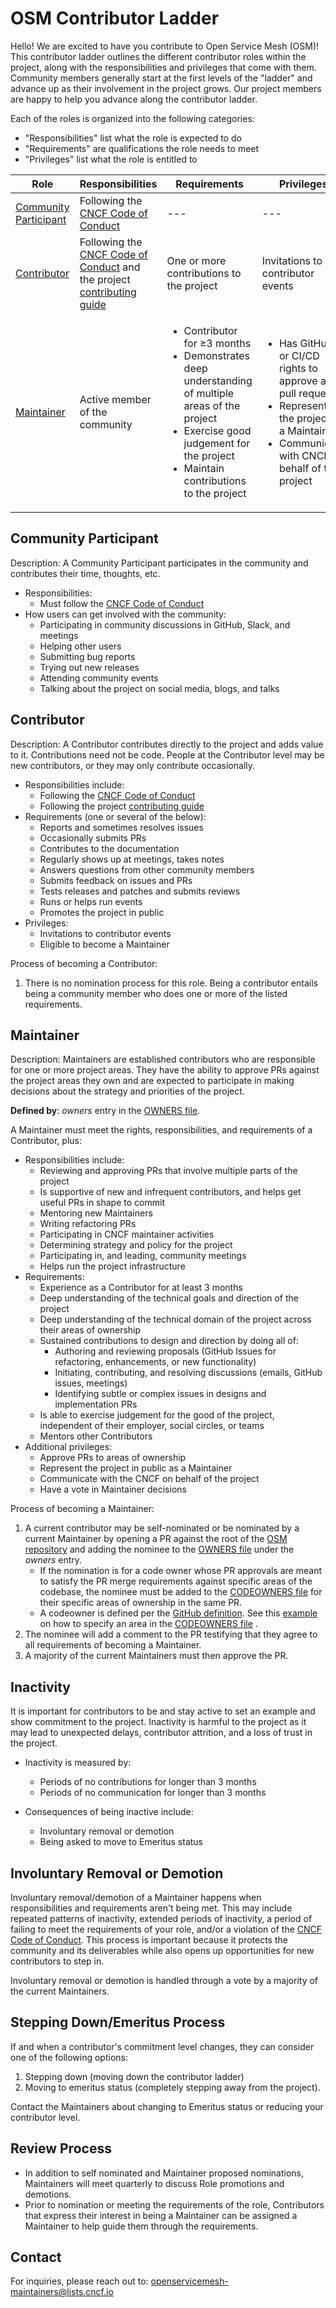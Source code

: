 # OSM Contributor Ladder

Hello! We are excited to have you contribute to Open Service Mesh (OSM)! This contributor ladder outlines the different contributor roles within the project, along with the responsibilities and privileges that come with them. Community members generally start at the first levels of the "ladder" and advance up as their involvement in the project grows. Our project members are happy to help you advance along the contributor ladder.

Each of the roles is organized into the following categories:
* "Responsibilities" list what the role is expected to do
* "Requirements" are qualifications the role needs to meet
* "Privileges" list what the role is entitled to

| Role | Responsibilities | Requirements | Privileges |
| -----| ---------------- | ------------ | -------|
| [Community Participant](#community-participant) | Following the [CNCF Code of Conduct] | --- | --- |
| [Contributor](#contributor) | Following the [CNCF Code of Conduct] and the project [contributing guide] | One or more contributions to the project | Invitations to contributor events |
| [Maintainer](#maintainer) | Active member of the community |<ul><li>Contributor for ≥3 months</li><li> Demonstrates deep understanding of multiple areas of the project</li><li>Exercise good judgement for the project</li><li>Maintain contributions to the project</li></ul> | <ul><li>Has GitHub or CI/CD rights to approve any pull requests</li><li>Represent the project as a Maintainer</li><li>Communicate with CNCF on behalf of the project</li></ul> |

## Community Participant

Description: A Community Participant participates in the community and contributes their time, thoughts, etc.

* Responsibilities:
    * Must follow the [CNCF Code of Conduct]
* How users can get involved with the community:
    * Participating in community discussions in GitHub, Slack, and meetings
    * Helping other users
    * Submitting bug reports
    * Trying out new releases
    * Attending community events
    * Talking about the project on social media, blogs, and talks

## Contributor

Description: A Contributor contributes directly to the project and adds value to it. Contributions need not be code. People at the Contributor level may be new contributors, or they may only contribute occasionally.

* Responsibilities include:
    * Following the [CNCF Code of Conduct]
    * Following the project [contributing guide]
* Requirements (one or several of the below):
    * Reports and sometimes resolves issues
    * Occasionally submits PRs
    * Contributes to the documentation
    * Regularly shows up at meetings, takes notes
    * Answers questions from other community members
    * Submits feedback on issues and PRs
    * Tests releases and patches and submits reviews
    * Runs or helps run events
    * Promotes the project in public
* Privileges:
    * Invitations to contributor events
    * Eligible to become a Maintainer

Process of becoming a Contributor:
1. There is no nomination process for this role. Being a contributor entails being a community member who does one or more of the listed requirements.

## Maintainer

Description: Maintainers are established contributors who are responsible for one or more project areas. They have the ability to approve PRs against the project areas they own and are expected to participate in making decisions about the strategy and priorities of the project.

**Defined by**: *owners* entry in the [OWNERS file].

A Maintainer must meet the rights, responsibilities, and requirements of a Contributor, plus:

* Responsibilities include:
    * Reviewing and approving PRs that involve multiple parts of the project
    * Is supportive of new and infrequent contributors, and helps get useful PRs in shape to commit
    * Mentoring new Maintainers
    * Writing refactoring PRs
    * Participating in CNCF maintainer activities
    * Determining strategy and policy for the project
    * Participating in, and leading, community meetings
    * Helps run the project infrastructure
* Requirements:
    * Experience as a Contributor for at least 3 months
    * Deep understanding of the technical goals and direction of the project
    * Deep understanding of the technical domain of the project across their areas of ownership
    * Sustained contributions to design and direction by doing all of:
      * Authoring and reviewing proposals (GitHub Issues for refactoring, enhancements, or new functionality)
      * Initiating, contributing, and resolving discussions (emails, GitHub issues, meetings)
      * Identifying subtle or complex issues in designs and implementation PRs
    * Is able to exercise judgement for the good of the project, independent of their employer, social circles, or teams
    * Mentors other Contributors
* Additional privileges:
    * Approve PRs to areas of ownership
    * Represent the project in public as a Maintainer
    * Communicate with the CNCF on behalf of the project
    * Have a vote in Maintainer decisions

Process of becoming a Maintainer:

1. A current contributor may be self-nominated or be nominated by a current Maintainer by opening a PR against the root of the [OSM repository] and adding the nominee to the [OWNERS file] under the *owners* entry. 
   - If the nomination is for a code owner whose PR approvals are meant to satisfy the PR merge requirements against specific areas of the codebase, the nominee must be added to the [CODEOWNERS file] for their specific areas of ownership in the same PR. 
   - A codeowner is defined per the [GitHub definition](https://docs.github.com/en/repositories/managing-your-repositorys-settings-and-features/customizing-your-repository/about-code-owners#about-code-owners). See this [example](https://docs.github.com/en/repositories/managing-your-repositorys-settings-and-features/customizing-your-repository/about-code-owners#example-of-a-codeowners-file) on how to specify an area in the [CODEOWNERS file] .
2. The nominee will add a comment to the PR testifying that they agree to all requirements of becoming a Maintainer.
3. A majority of the current Maintainers must then approve the PR.


## Inactivity

It is important for contributors to be and stay active to set an example and show commitment to the project. Inactivity is harmful to the project as it may lead to unexpected delays, contributor attrition, and a loss of trust in the project.

* Inactivity is measured by:
    * Periods of no contributions for longer than 3 months
    * Periods of no communication for longer than 3 months

* Consequences of being inactive include:
    * Involuntary removal or demotion
    * Being asked to move to Emeritus status


## Involuntary Removal or Demotion

Involuntary removal/demotion of a Maintainer happens when responsibilities and requirements aren't being met. This may include repeated patterns of inactivity, extended periods of inactivity, a period of failing to meet the requirements of your role, and/or a violation of the [CNCF Code of Conduct]. This process is important because it protects the community and its deliverables while also opens up opportunities for new contributors to step in.

Involuntary removal or demotion is handled through a vote by a majority of the current Maintainers.


## Stepping Down/Emeritus Process

If and when a contributor's commitment level changes, they can consider one of the following options: 
1. Stepping down (moving down the contributor ladder)
2. Moving to emeritus status (completely stepping away from the project).

Contact the Maintainers about changing to Emeritus status or reducing your contributor level.


## Review Process

- In addition to self nominated and Maintainer proposed nominations, Maintainers will meet quarterly to discuss Role promotions and demotions.
- Prior to nomination or meeting the requirements of the role, Contributors that express their interest in being a Maintainer can be assigned a Maintainer to help guide them through the requirements.

## Contact

For inquiries, please reach out to: openservicemesh-maintainers@lists.cncf.io

[OWNERS file]: https://github.com/openservicemesh/osm/blob/main/OWNERS
[CODEOWNERS file]: https://github.com/openservicemesh/osm/blob/main/CODEOWNERS
[OSM repository]: https://github.com/openservicemesh/osm
[contributing guide]: https://github.com/openservicemesh/osm/blob/main/CONTRIBUTING.md
[CNCF Code of Conduct]: https://github.com/cncf/foundation/blob/master/code-of-conduct.md